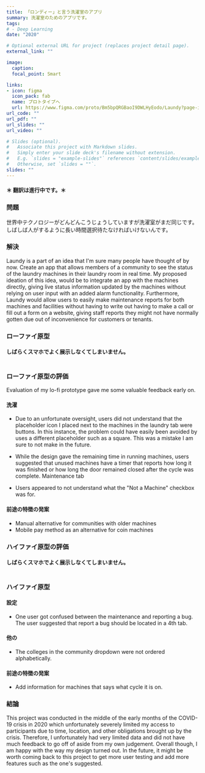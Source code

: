 ```yaml
---
title: 「ロンディー」と言う洗濯室のアプリ
summary: 洗濯室のためのアプリです。
tags:
# - Deep Learning
date: "2020"

# Optional external URL for project (replaces project detail page).
external_link: ""

image:
  caption: 
  focal_point: Smart

links:
- icon: figma
  icon_pack: fab
  name: プロトタイプへ
  url: https://www.figma.com/proto/Bm5bpQRGBaoI9DWLHyEodo/Laundy?page-id=1%3A211&node-id=62%3A230&viewport=581%2C569%2C0.28126800060272217&scaling=scale-down
url_code: ""
url_pdf: ""
url_slides: ""
url_video: ""

# Slides (optional).
#   Associate this project with Markdown slides.
#   Simply enter your slide deck's filename without extension.
#   E.g. `slides = "example-slides"` references `content/slides/example-slides.md`.
#   Otherwise, set `slides = ""`.
slides: ""
---
```


<h4>＊ 翻訳は進行中です。＊<h4>

<h3>問題</h3>

世界中テクノロジーがどんどんこうじょうしていますが洗濯室がまだ同じです。しばしば人がするように長い時間選択待たなければいけないんです。

<!-- In a world with rapidly advancing technology, community laundry rooms still seem to be stuck in the past. People are forced to wait long periods of time, often hours, waiting for other people to finish doping their laundry or remove their laundry from the machine. There's nothing more infuriating than having to schedule half of your day for laundry because you don't know how crowded it will be. -->

<h3>解決</h3>

Laundy is a part of an idea that I'm sure many people have thought of by now. Create an app that allows members of a community to see the status of the laundry machines in their laundry room in real time. My proposed ideation of this idea, would be to integrate an app with the machines directly, giving live status information updated by the machines without relying on user input with an added alarm functionality. Furthermore, Laundy would allow users to easily make maintenance reports for both machines and facilities without having to write out having to make a call or fill out a form on a website, giving staff reports they might not have normally gotten due out of inconvenience for customers or tenants.

<h3>ローファイ原型</h3>

<h4>しばらくスマホでよく展示しなくてしまいません。</h4>

<div style="position: relative; height: 0; margin: 10px 0; overflow: hidden;">
  <iframe style="border: 1px solid rgba(0, 0, 0, 0.1); position: absolute; top: 0; left: 0; width: 100%; height: 100%;" src="https://www.figma.com/embed?embed_host=share&url=https%3A%2F%2Fwww.figma.com%2Fproto%2FBm5bpQRGBaoI9DWLHyEodo%2FLaundy%3Fpage-id%3D0%253A1%26node-id%3D10%253A15%26viewport%3D814%252C167%252C0.4426470696926117%26scaling%3Dscale-down" allowfullscreen></iframe>
</div>

<h3>ローファイ原型の評価</h3>

Evaluation of my lo-fi prototype gave me some valuable feedback early on.

<h4>洗濯</h4>

- Due to an unfortunate oversight, users did not understand that the placeholder icon I placed next to the machines in the laundry tab were buttons. In this instance, the problem could have easily been avoided by uses a different placeholder such as a square. This was a mistake I am sure to not make in the future.

- While the design gave the remaining time in running machines, users suggested that unused machines have a timer that reports how long it was finished or how long the door remained closed after the cycle was complete. Maintenance tab

- Users appeared to not understand what the "Not a Machine" checkbox was for.

<h4>前途の特徴の発案</h4>

- Manual alternative for communities with older machines
- Mobile pay method as an alternative for coin machines

<h3>ハイファイ原型の評価</h3>

<h4>しばらくスマホでよく展示しなくてしまいません。</h4>

<div style="position: relative; height: 0; margin: 10px 0; overflow: hidden;">
  <iframe style="border: 1px solid rgba(0, 0, 0, 0.1); position: absolute; top: 0; left: 0; width: 100%; height: 100%;" src="https://www.figma.com/embed?embed_host=share&url=https%3A%2F%2Fwww.figma.com%2Fproto%2FBm5bpQRGBaoI9DWLHyEodo%2FLaundy%3Fpage-id%3D1%253A211%26node-id%3D62%253A182%26viewport%3D534%252C306%252C0.2261541336774826%26scaling%3Dscale-down" allowfullscreen></iframe>
</div>

<h3>ハイファイ原型</h3>

<h4>設定</h4>

- One user got confused between the maintenance and reporting a bug. The user suggested that report a bug should be located in a 4th tab.

<h4>他の</h4>

- The colleges in the community dropdown were not ordered alphabetically.

<h4>前途の特徴の発案</h4>

- Add information for machines that says what cycle it is on.

<h3>結論</h3>

This project was conducted in the middle of the early months of the COVID-19 crisis in 2020 which unfortunately severely limited my access to participants due to time, location, and other obligations brought up by the crisis. Therefore, I unfortunately had very limited data and did not have much feedback to go off of aside from my own judgement. Overall though, I am happy with the way my design turned out. In the future, it might be worth coming back to this project to get more user testing and add more features such as the one's suggested.